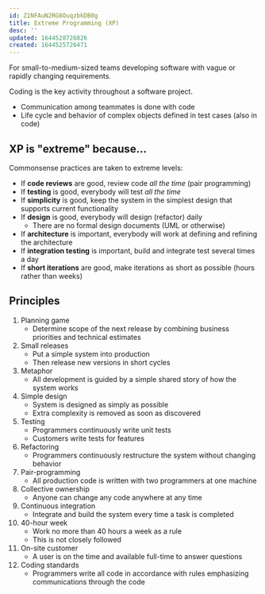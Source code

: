 ```yaml
---
id: Z1NFAuN2RG8OuqzbkDB0g
title: Extreme Programming (XP)
desc: ''
updated: 1644528726826
created: 1644525726471
---
```


For small-to-medium-sized teams developing software with vague or rapidly changing requirements.

Coding is the key activity throughout a software project.
- Communication among teammates is done with code
- Life cycle and behavior of complex objects defined in test cases (also in code)
## XP is "extreme" because...
Commonsense practices are taken to extreme levels:
- If **code reviews** are good, review code *all the time* (pair programming)
- If **testing** is good, everybody will test *all the time*
- If **simplicity** is good, keep the system in the simplest design that supports current functionality
- If **design** is good, everybody will design (refactor) daily
    - There are no formal design documents (UML or otherwise)
- If **architecture** is important, everybody will work at defining and refining the architecture
- If **integration testing** is important, build and integrate test several times a day
- If **short iterations** are good, make iterations as short as possible (hours rather than weeks)
## Principles
1. Planning game
    - Determine scope of the next release by combining business priorities and technical estimates
2. Small releases
    - Put a simple system into production
    - Then release new versions in short cycles
3. Metaphor
    - All development is guided by a simple shared story of how the system works
4. Simple design
    - System is designed as simply as possible
    - Extra complexity is removed as soon as discovered
5. Testing
    - Programmers continuously write unit tests
    - Customers write tests for features
6. Refactoring
    - Programmers continuously restructure the system without changing behavior
7. Pair-programming
    - All production code is written with two programmers at one machine
8. Collective ownership
    - Anyone can change any code anywhere at any time
9.  Continuous integration
    - Integrate and build the system every time a task is completed
10. 40-hour week
    - Work no more than 40 hours a week as a rule
    - This is not closely followed
11. On-site customer
    - A user is on the time and available full-time to answer questions
12. Coding standards
    - Programmers write all code in accordance with rules emphasizing communications through the code